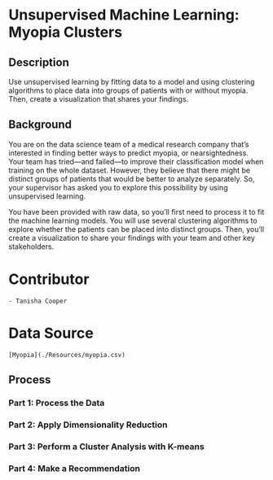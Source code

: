 # Unsupervised Machine Learning: Myopia Clusters

## Description
Use unsupervised learning by fitting data to a model and using clustering algorithms to place data into groups of patients with or without myopia. Then, create a visualization that shares your findings.

## Background
You are on the data science team of a medical research company that’s interested in finding better ways to predict myopia, or nearsightedness. Your team has tried—and failed—to improve their classification model when training on the whole dataset. However, they believe that there might be distinct groups of patients that would be better to analyze separately. So, your supervisor has asked you to explore this possibility by using unsupervised learning.

You have been provided with raw data, so you’ll first need to process it to fit the machine learning models. You will use several clustering algorithms to explore whether the patients can be placed into distinct groups. Then, you’ll create a visualization to share your findings with your team and other key stakeholders.

# Contributor
    - Tanisha Cooper
# Data Source
    [Myopia](./Resources/myopia.csv)
## Process

### Part 1: Process the Data

### Part 2: Apply Dimensionality Reduction

### Part 3: Perform a Cluster Analysis with K-means

### Part 4: Make a Recommendation
